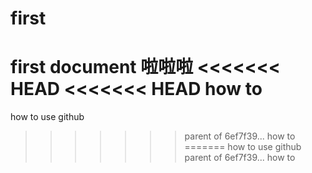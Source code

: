# first
first document
啦啦啦
<<<<<<< HEAD
<<<<<<< HEAD
how to
=======
how to use github
>>>>>>> parent of 6ef7f39... how to
=======
how to use github
>>>>>>> parent of 6ef7f39... how to
